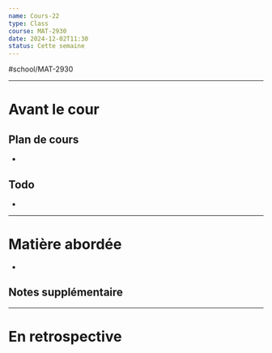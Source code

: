 ```yaml
---
name: Cours-22
type: Class
course: MAT-2930
date: 2024-12-02T11:30
status: Cette semaine
---
```

#school/MAT-2930
***
# Avant le cour
## Plan de cours
- 

## Todo
- 

---
# Matière abordée

- 

## Notes supplémentaire


---
# En retrospective



